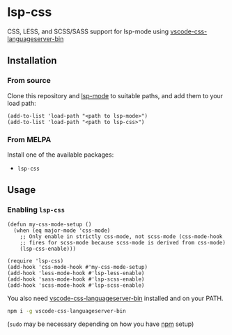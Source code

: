 lsp-css
==============

CSS, LESS, and SCSS/SASS support for lsp-mode using [vscode-css-languageserver-bin](https://github.com/vscode-langservers/vscode-css-languageserver-bin)

## Installation

### From source

Clone this repository and [lsp-mode](https://github.com/emacs-lsp/lsp-mode) to
suitable paths, and add them to your load path:

```emacs-lisp
(add-to-list 'load-path "<path to lsp-mode>")
(add-to-list 'load-path "<path to lsp-css>")
```

### From MELPA

Install one of the available packages:
- `lsp-css`

## Usage
### Enabling `lsp-css`

```emacs-lisp
(defun my-css-mode-setup ()
  (when (eq major-mode 'css-mode)
    ;; Only enable in strictly css-mode, not scss-mode (css-mode-hook
    ;; fires for scss-mode because scss-mode is derived from css-mode)
    (lsp-css-enable)))

(require 'lsp-css)
(add-hook 'css-mode-hook #'my-css-mode-setup)
(add-hook 'less-mode-hook #'lsp-less-enable)
(add-hook 'sass-mode-hook #'lsp-scss-enable)
(add-hook 'scss-mode-hook #'lsp-scss-enable)
```

You also need
[vscode-css-languageserver-bin](https://github.com/vscode-langservers/vscode-css-languageserver-bin)
installed and on your PATH.

```bash
npm i -g vscode-css-languageserver-bin
```

(`sudo` may be necessary depending on how you have
[npm](https://www.npmjs.com/) setup)
